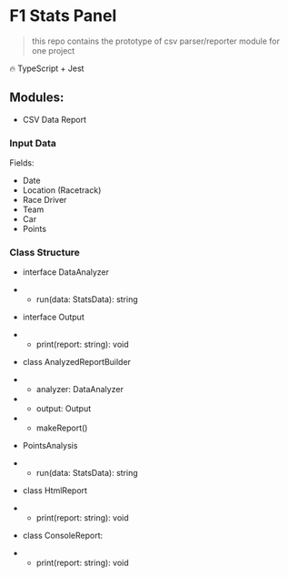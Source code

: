 # F1 Stats Panel

> this repo contains the prototype of csv parser/reporter module for one project

🔥 TypeScript + Jest

## Modules:

- CSV Data Report

### Input Data

Fields:

- Date
- Location (Racetrack)
- Race Driver
- Team
- Car
- Points

### Class Structure

- interface DataAnalyzer
- - run(data: StatsData): string

- interface Output
- - print(report: string): void

- class AnalyzedReportBuilder
- - analyzer: DataAnalyzer
- - output: Output
- - makeReport()

- PointsAnalysis
- - run(data: StatsData): string

- class HtmlReport
- - print(report: string): void

- class ConsoleReport:
- - print(report: string): void


